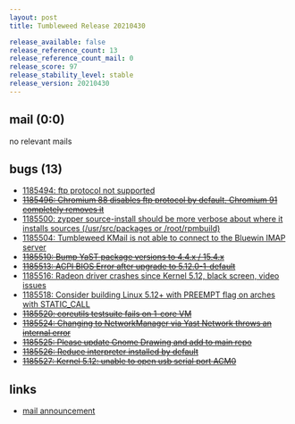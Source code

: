 ```yaml
---
layout: post
title: Tumbleweed Release 20210430

release_available: false
release_reference_count: 13
release_reference_count_mail: 0
release_score: 97
release_stability_level: stable
release_version: 20210430
---
```


## mail (0:0)

no relevant mails

## bugs (13)

<!--more-->

- [1185494: ftp protocol not supported](https://bugzilla.opensuse.org/show_bug.cgi?id=1185494)
- ~~[1185496: Chromium 88 disables ftp protocol by default, Chromium 91 completely removes it](https://bugzilla.opensuse.org/show_bug.cgi?id=1185496)~~
- [1185500: zypper source-install should be more verbose about where it installs sources (/usr/src/packages or /root/rpmbuild)](https://bugzilla.opensuse.org/show_bug.cgi?id=1185500)
- [1185504: Tumbleweed KMail is not able to connect to the Bluewin IMAP server](https://bugzilla.opensuse.org/show_bug.cgi?id=1185504)
- ~~[1185510: Bump YaST package versions to 4.4.x / 15.4.x](https://bugzilla.opensuse.org/show_bug.cgi?id=1185510)~~
- ~~[1185513: ACPI BIOS Error after upgrade to 5.12.0-1-default](https://bugzilla.opensuse.org/show_bug.cgi?id=1185513)~~
- [1185516: Radeon driver crashes since Kernel 5.12, black screen, video issues](https://bugzilla.opensuse.org/show_bug.cgi?id=1185516)
- [1185518: Consider building Linux 5.12+ with PREEMPT flag on arches with STATIC_CALL](https://bugzilla.opensuse.org/show_bug.cgi?id=1185518)
- ~~[1185520: coreutils testsuite fails on 1-core VM](https://bugzilla.opensuse.org/show_bug.cgi?id=1185520)~~
- ~~[1185524: Changing to NetworkManager via Yast Network throws an internal error](https://bugzilla.opensuse.org/show_bug.cgi?id=1185524)~~
- ~~[1185525: Please update Gnome Drawing and add to main repo](https://bugzilla.opensuse.org/show_bug.cgi?id=1185525)~~
- ~~[1185526: Reduce interpreter installed by default](https://bugzilla.opensuse.org/show_bug.cgi?id=1185526)~~
- ~~[1185527: Kernel 5.12: unable to open usb serial port ACM0](https://bugzilla.opensuse.org/show_bug.cgi?id=1185527)~~



## links

- [mail announcement](https://github.com/boombatower/tumbleweed-review/issues/10)
